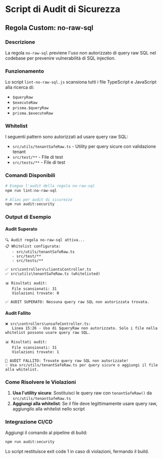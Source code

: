 # Script di Audit di Sicurezza

## Regola Custom: no-raw-sql

### Descrizione
La regola `no-raw-sql` previene l'uso non autorizzato di query raw SQL nel codebase per prevenire vulnerabilità di SQL injection.

### Funzionamento
Lo script `lint-no-raw-sql.js` scansiona tutti i file TypeScript e JavaScript alla ricerca di:
- `$queryRaw`
- `$executeRaw` 
- `prisma.$queryRaw`
- `prisma.$executeRaw`

### Whitelist
I seguenti pattern sono autorizzati ad usare query raw SQL:
- `src/utils/tenantSafeRaw.ts` - Utility per query sicure con validazione tenant
- `src/test/**` - File di test
- `src/tests/**` - File di test

### Comandi Disponibili

```bash
# Esegue l'audit della regola no-raw-sql
npm run lint:no-raw-sql

# Alias per audit di sicurezza
npm run audit:security
```

### Output di Esempio

#### Audit Superato
```
🔍 Audit regola no-raw-sql attiva...
📋 Whitelist configurata:
   - src/utils/tenantSafeRaw.ts
   - src/test/**
   - src/tests/**

✅ src\controllers\clientsController.ts
✅ src\utils\tenantSafeRaw.ts (whitelisted)

📊 Risultati audit:
   File scansionati: 31
   Violazioni trovate: 0

✅ AUDIT SUPERATO: Nessuna query raw SQL non autorizzata trovata.
```

#### Audit Fallito
```
❌ src\controllers\unsafeController.ts:
   Linea 15:26 - Uso di $queryRaw non autorizzato. Solo i file nella whitelist possono usare query raw SQL.

📊 Risultati audit:
   File scansionati: 31
   Violazioni trovate: 1

🚨 AUDIT FALLITO: Trovate query raw SQL non autorizzate!
💡 Usa src/utils/tenantSafeRaw.ts per query sicure o aggiungi il file alla whitelist.
```

### Come Risolvere le Violazioni

1. **Usa l'utility sicura**: Sostituisci le query raw con `tenantSafeRaw()` da `src/utils/tenantSafeRaw.ts`
2. **Aggiungi alla whitelist**: Se il file deve legittimamente usare query raw, aggiungilo alla whitelist nello script

### Integrazione CI/CD
Aggiungi il comando al pipeline di build:
```bash
npm run audit:security
```

Lo script restituisce exit code 1 in caso di violazioni, fermando il build.